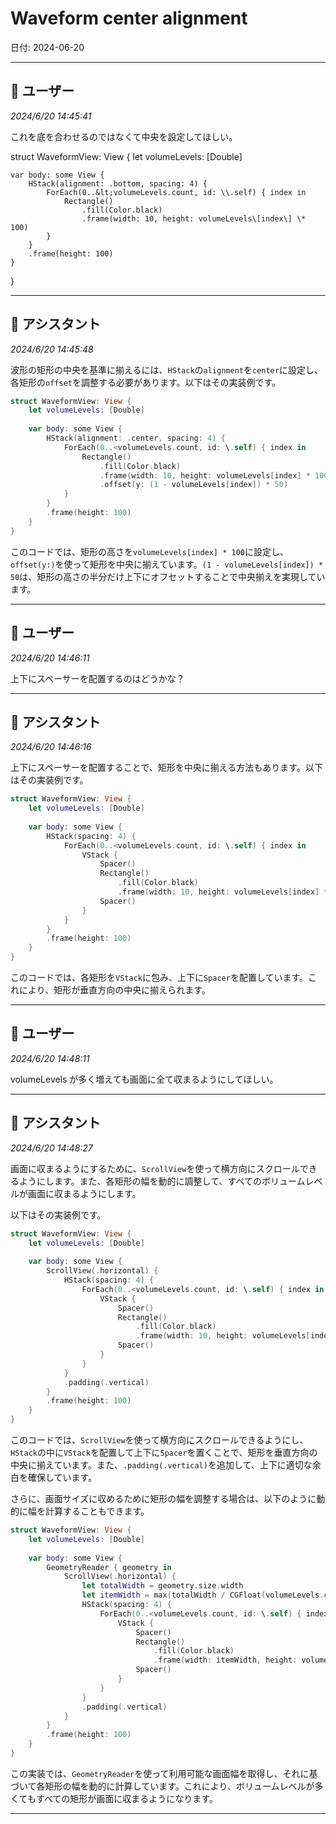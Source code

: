 # Waveform center alignment

日付: 2024-06-20

---

## 👤 ユーザー
*2024/6/20 14:45:41*

これを底を合わせるのではなくて中央を設定してほしい。

struct WaveformView: View {
    let volumeLevels: \[Double\]
    
    var body: some View {
        HStack(alignment: .bottom, spacing: 4) {
            ForEach(0..&lt;volumeLevels.count, id: \\.self) { index in
                Rectangle()
                    .fill(Color.black)
                    .frame(width: 10, height: volumeLevels\[index\] \* 100)
            }
        }
        .frame(height: 100)
    }
}

---

## 🤖 アシスタント
*2024/6/20 14:45:48*

波形の矩形の中央を基準に揃えるには、`HStack`の`alignment`を`center`に設定し、各矩形の`offset`を調整する必要があります。以下はその実装例です。

```swift
struct WaveformView: View {
    let volumeLevels: [Double]
    
    var body: some View {
        HStack(alignment: .center, spacing: 4) {
            ForEach(0..<volumeLevels.count, id: \.self) { index in
                Rectangle()
                    .fill(Color.black)
                    .frame(width: 10, height: volumeLevels[index] * 100)
                    .offset(y: (1 - volumeLevels[index]) * 50)
            }
        }
        .frame(height: 100)
    }
}
```

このコードでは、矩形の高さを`volumeLevels[index] * 100`に設定し、`offset(y:)`を使って矩形を中央に揃えています。`(1 - volumeLevels[index]) * 50`は、矩形の高さの半分だけ上下にオフセットすることで中央揃えを実現しています。

---

## 👤 ユーザー
*2024/6/20 14:46:11*

上下にスペーサーを配置するのはどうかな？

---

## 🤖 アシスタント
*2024/6/20 14:46:16*

上下にスペーサーを配置することで、矩形を中央に揃える方法もあります。以下はその実装例です。

```swift
struct WaveformView: View {
    let volumeLevels: [Double]
    
    var body: some View {
        HStack(spacing: 4) {
            ForEach(0..<volumeLevels.count, id: \.self) { index in
                VStack {
                    Spacer()
                    Rectangle()
                        .fill(Color.black)
                        .frame(width: 10, height: volumeLevels[index] * 100)
                    Spacer()
                }
            }
        }
        .frame(height: 100)
    }
}
```

このコードでは、各矩形を`VStack`に包み、上下に`Spacer`を配置しています。これにより、矩形が垂直方向の中央に揃えられます。

---

## 👤 ユーザー
*2024/6/20 14:48:11*

volumeLevels が多く増えても画面に全て収まるようにしてほしい。

---

## 🤖 アシスタント
*2024/6/20 14:48:27*

画面に収まるようにするために、`ScrollView`を使って横方向にスクロールできるようにします。また、各矩形の幅を動的に調整して、すべてのボリュームレベルが画面に収まるようにします。

以下はその実装例です。

```swift
struct WaveformView: View {
    let volumeLevels: [Double]
    
    var body: some View {
        ScrollView(.horizontal) {
            HStack(spacing: 4) {
                ForEach(0..<volumeLevels.count, id: \.self) { index in
                    VStack {
                        Spacer()
                        Rectangle()
                            .fill(Color.black)
                            .frame(width: 10, height: volumeLevels[index] * 100)
                        Spacer()
                    }
                }
            }
            .padding(.vertical)
        }
        .frame(height: 100)
    }
}
```

このコードでは、`ScrollView`を使って横方向にスクロールできるようにし、`HStack`の中に`VStack`を配置して上下に`Spacer`を置くことで、矩形を垂直方向の中央に揃えています。また、`.padding(.vertical)`を追加して、上下に適切な余白を確保しています。

さらに、画面サイズに収めるために矩形の幅を調整する場合は、以下のように動的に幅を計算することもできます。

```swift
struct WaveformView: View {
    let volumeLevels: [Double]
    
    var body: some View {
        GeometryReader { geometry in
            ScrollView(.horizontal) {
                let totalWidth = geometry.size.width
                let itemWidth = max(totalWidth / CGFloat(volumeLevels.count), 1)
                HStack(spacing: 4) {
                    ForEach(0..<volumeLevels.count, id: \.self) { index in
                        VStack {
                            Spacer()
                            Rectangle()
                                .fill(Color.black)
                                .frame(width: itemWidth, height: volumeLevels[index] * 100)
                            Spacer()
                        }
                    }
                }
                .padding(.vertical)
            }
        }
        .frame(height: 100)
    }
}
```

この実装では、`GeometryReader`を使って利用可能な画面幅を取得し、それに基づいて各矩形の幅を動的に計算しています。これにより、ボリュームレベルが多くてもすべての矩形が画面に収まるようになります。

---
